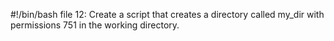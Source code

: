 #!/bin/bash
file 12: Create a script that creates a directory called my_dir with permissions 751 in the working directory.
